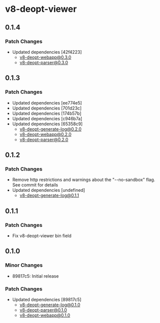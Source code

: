 # v8-deopt-viewer

## 0.1.4

### Patch Changes

- Updated dependencies [42f4223]
  - v8-deopt-webapp@0.3.0
  - v8-deopt-parser@0.3.0

## 0.1.3

### Patch Changes

- Updated dependencies [ee774e5]
- Updated dependencies [701d23c]
- Updated dependencies [174b57b]
- Updated dependencies [c946b7a]
- Updated dependencies [65358c9]
  - v8-deopt-generate-log@0.2.0
  - v8-deopt-webapp@0.2.0
  - v8-deopt-parser@0.2.0

## 0.1.2

### Patch Changes

- Remove http restrictions and warnings about the "--no-sandbox" flag. See commit for details
- Updated dependencies [undefined]
  - v8-deopt-generate-log@0.1.1

## 0.1.1

### Patch Changes

- Fix v8-deopt-viewer bin field

## 0.1.0

### Minor Changes

- 89817c5: Initial release

### Patch Changes

- Updated dependencies [89817c5]
  - v8-deopt-generate-log@0.1.0
  - v8-deopt-parser@0.1.0
  - v8-deopt-webapp@0.1.0
